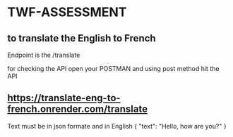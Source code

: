﻿# TWF-ASSESSMENT
## to translate the English to French 
Endpoint is the /translate

for checking the API open your POSTMAN and using post method hit the 
API 
## https://translate-eng-to-french.onrender.com/translate

Text must be in json formate and in English
{
 "text": "Hello, how are you?"
}
